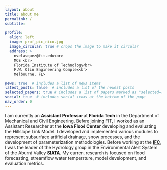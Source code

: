 ```yaml
---
layout: about
title: about me
permalink: /
subtitle: 

profile:
  align: left
  image: prof_pic_nico.jpg
  image_circular: true # crops the image to make it circular
  address: >
    nvelasquez@fit.edu<br>
    MCE <br> 
    Florida Institute of Technology<br>
    F.W. Olin Engineering Complex<br>
    Melbourne, FL>

news: true  # includes a list of news items
latest_posts: false  # includes a list of the newest posts
selected_papers: true # includes a list of papers marked as "selected={true}"
social: true  # includes social icons at the bottom of the page
nav_order: 0
---
```


I am currently an **Assistant Professor** at **Florida Tech** in the Department of Mechanical and Civil Engineering. Before joining FIT, I worked as an Assistant Researcher at the **Iowa Flood Center** developing and evaluating the Hillslope Link Model. I developed and implemented various modules to represent subsurface artificial drainage, snow processes, and the development of parameterization methodologies. Before working at the [**IFC**](https://iowafloodcenter.uiowa.edu/), I was the leader of the Hydrology group in the Environmental Alert System of the Aburrá Valley [**SIATA**](https://siata.gov.co/siata_nuevo/). My current research is focused on flood forecasting, streamflow water temperature, model development, and evaluation metrics. 
